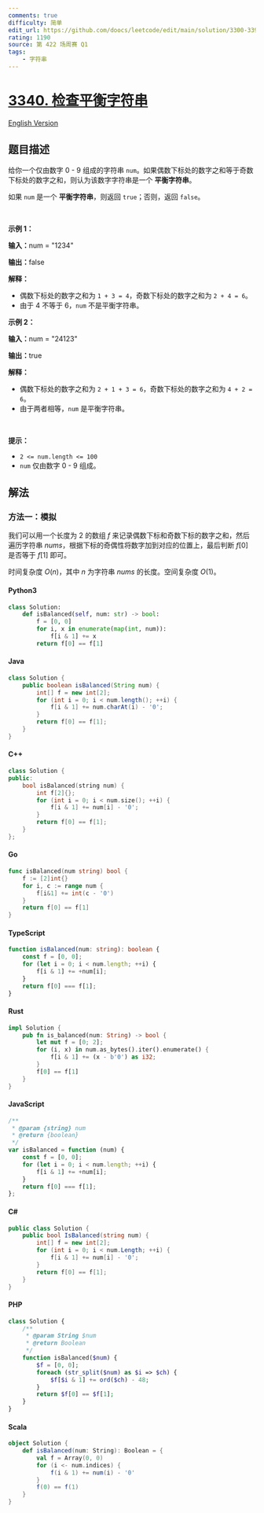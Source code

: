 ```yaml
---
comments: true
difficulty: 简单
edit_url: https://github.com/doocs/leetcode/edit/main/solution/3300-3399/3340.Check%20Balanced%20String/README.md
rating: 1190
source: 第 422 场周赛 Q1
tags:
    - 字符串
---
```


<!-- problem:start -->

# [3340. 检查平衡字符串](https://leetcode.cn/problems/check-balanced-string)

[English Version](/solution/3300-3399/3340.Check%20Balanced%20String/README_EN.md)

## 题目描述

<!-- description:start -->

<p>给你一个仅由数字 0 - 9 组成的字符串 <code>num</code>。如果偶数下标处的数字之和等于奇数下标处的数字之和，则认为该数字字符串是一个 <b>平衡字符串</b>。</p>

<p>如果 <code>num</code> 是一个 <strong>平衡字符串</strong>，则返回 <code>true</code>；否则，返回 <code>false</code>。</p>

<p>&nbsp;</p>

<p><strong class="example">示例 1：</strong></p>

<div class="example-block">
<p><strong>输入：</strong>num<span class="example-io"> = "1234"</span></p>

<p><strong>输出：</strong><span class="example-io">false</span></p>

<p><strong>解释：</strong></p>

<ul>
	<li>偶数下标处的数字之和为 <code>1 + 3 = 4</code>，奇数下标处的数字之和为 <code>2 + 4 = 6</code>。</li>
	<li>由于 4 不等于 6，<code>num</code> 不是平衡字符串。</li>
</ul>
</div>

<p><strong class="example">示例 2：</strong></p>

<div class="example-block">
<p><strong>输入：</strong>num<span class="example-io"> = "24123"</span></p>

<p><strong>输出：</strong>true</p>

<p><strong>解释：</strong></p>

<ul>
	<li>偶数下标处的数字之和为 <code>2 + 1 + 3 = 6</code>，奇数下标处的数字之和为 <code>4 + 2 = 6</code>。</li>
	<li>由于两者相等，<code>num</code> 是平衡字符串。</li>
</ul>
</div>

<p>&nbsp;</p>

<p><strong>提示：</strong></p>

<ul>
	<li><code>2 &lt;= num.length &lt;= 100</code></li>
	<li><code>num</code> 仅由数字 0 - 9 组成。</li>
</ul>

<!-- description:end -->

## 解法

<!-- solution:start -->

### 方法一：模拟

我们可以用一个长度为 $2$ 的数组 $f$ 来记录偶数下标和奇数下标的数字之和，然后遍历字符串 $\textit{nums}$，根据下标的奇偶性将数字加到对应的位置上，最后判断 $f[0]$ 是否等于 $f[1]$ 即可。

时间复杂度 $O(n)$，其中 $n$ 为字符串 $\textit{nums}$ 的长度。空间复杂度 $O(1)$。

<!-- tabs:start -->

#### Python3

```python
class Solution:
    def isBalanced(self, num: str) -> bool:
        f = [0, 0]
        for i, x in enumerate(map(int, num)):
            f[i & 1] += x
        return f[0] == f[1]
```

#### Java

```java
class Solution {
    public boolean isBalanced(String num) {
        int[] f = new int[2];
        for (int i = 0; i < num.length(); ++i) {
            f[i & 1] += num.charAt(i) - '0';
        }
        return f[0] == f[1];
    }
}
```

#### C++

```cpp
class Solution {
public:
    bool isBalanced(string num) {
        int f[2]{};
        for (int i = 0; i < num.size(); ++i) {
            f[i & 1] += num[i] - '0';
        }
        return f[0] == f[1];
    }
};
```

#### Go

```go
func isBalanced(num string) bool {
	f := [2]int{}
	for i, c := range num {
		f[i&1] += int(c - '0')
	}
	return f[0] == f[1]
}
```

#### TypeScript

```ts
function isBalanced(num: string): boolean {
    const f = [0, 0];
    for (let i = 0; i < num.length; ++i) {
        f[i & 1] += +num[i];
    }
    return f[0] === f[1];
}
```

#### Rust

```rust
impl Solution {
    pub fn is_balanced(num: String) -> bool {
        let mut f = [0; 2];
        for (i, x) in num.as_bytes().iter().enumerate() {
            f[i & 1] += (x - b'0') as i32;
        }
        f[0] == f[1]
    }
}
```

#### JavaScript

```js
/**
 * @param {string} num
 * @return {boolean}
 */
var isBalanced = function (num) {
    const f = [0, 0];
    for (let i = 0; i < num.length; ++i) {
        f[i & 1] += +num[i];
    }
    return f[0] === f[1];
};
```

#### C#

```cs
public class Solution {
    public bool IsBalanced(string num) {
        int[] f = new int[2];
        for (int i = 0; i < num.Length; ++i) {
            f[i & 1] += num[i] - '0';
        }
        return f[0] == f[1];
    }
}
```

#### PHP

```php
class Solution {
    /**
     * @param String $num
     * @return Boolean
     */
    function isBalanced($num) {
        $f = [0, 0];
        foreach (str_split($num) as $i => $ch) {
            $f[$i & 1] += ord($ch) - 48;
        }
        return $f[0] == $f[1];
    }
}
```

#### Scala

```scala
object Solution {
    def isBalanced(num: String): Boolean = {
        val f = Array(0, 0)
        for (i <- num.indices) {
            f(i & 1) += num(i) - '0'
        }
        f(0) == f(1)
    }
}
```

<!-- tabs:end -->

<!-- solution:end -->

<!-- problem:end -->
